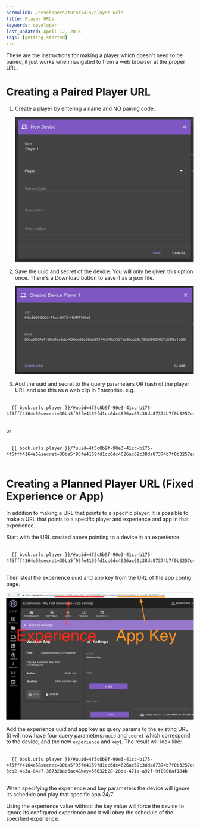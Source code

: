 ```yaml
---
permalink: /developers/tutorials/player-urls
title: Player URLs
keywords: developer
last_updated: April 12, 2016
tags: [getting_started]
---
```


These are the instructions for making a player which doesn't need to be paired, it just works when navigated to from a web browser at the proper URL.

# Creating a Paired Player URL

1. Create a player by entering a name and NO pairing code.

    ![Create New Device](/images/developers/playerUrls/creating_new_device.png)

2. Save the uuid and secret of the device. You will only be given this option once. There's a Download button to save it as a json file.

    ![Save Uuid and Secret](/images/developers/playerUrls/uuid_and_secret.png)

3. Add the uuid and secret to the query parameters OR hash of the player URL and use this as a web clip in Enterprise. e.g.

  <pre><code>
  {{ book.urls.player }}/#uuid=4f5c8b9f-90e3-41cc-b175-4f5fff4164e5&secret=30ba5f95fe4159fd1cc6dc4626ac69c38da87374b7f0b3257ee36ab29c79f3d3823607c0
  </code></pre>

  or

  <pre><code>
  {{ book.urls.player }}/?uuid=4f5c8b9f-90e3-41cc-b175-4f5fff4164e5&secret=30ba5f95fe4159fd1cc6dc4626ac69c38da87374b7f0b3257ee36ab29c79f3d3823607c0
  </code></pre>

# Creating a Planned Player URL (Fixed Experience or App)

In addition to making a URL that points to a specific player, it is possible to make a URL that points to a specific player and experience and app in that experience.

Start with the URL created above pointing to a device in an experience:

  <pre><code>
  {{ book.urls.player }}/#uuid=4f5c8b9f-90e3-41cc-b175-4f5fff4164e5&secret=30ba5f95fe4159fd1cc6dc4626ac69c38da87374b7f0b3257ee36ab29c79f3d3823607c0
  </code></pre>

Then steal the experience uuid and app key from the URL of the app config page.


![Planned Player URL](/images/developers/playerUrls/planned_player_url.png)

Add the experience uuid and app key as query params to the existing URL (it will now have four query parameters: `uuid` and `secret` which correspond to the device, and the new `experience` and `key`). The result will look like:

  <pre><code>
  {{ book.urls.player }}/#uuid=4f5c8b9f-90e3-41cc-b175-4f5fff4164e5&secret=30ba5f95fe4159fd1cc6dc4626ac69c38da87374b7f0b3257ee36ab29c79f3d3823607c0&experience=defa3531-3db2-4a3a-84e7-367328ad6ac4&key=56632b28-28de-471a-a92f-9f0806af184b
  </code></pre>

When specifying the experience and key parameters the device will ignore its schedule and play that specific app 24/7.

Using the experience value without the key value will force the device to ignore its configured experience and it will obey the schedule of the specified experience.
